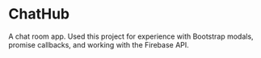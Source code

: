 # ChatHub

A chat room app. Used this project for experience with Bootstrap modals, promise callbacks, and working with the Firebase API.
